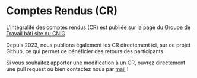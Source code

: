 # Comptes Rendus (CR)

L'intégralité des comptes rendus (CR) est publiée sur la page du [Groupe de Travail bâti site du CNIG](http://cnig.gouv.fr/gt-bati-a25939.html).

Depuis 2023, nous publions également les CR directement ici, sur ce projet Github, ce qui permet de bénéficier des retours des participants. 

Si vous souhaitez apporter une modification à un CR, ouvrez directement une pull request ou bien contactez nous par [mail](mailto:felix.veith.ext@ademe.fr) !
